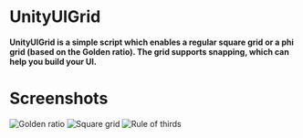 # UnityUIGrid

**UnityUIGrid is a simple script which enables a regular square grid or a phi grid (based on the Golden ratio). The grid supports snapping, which can help you build your UI.**

# Screenshots
![Golden ratio](https://i.imgur.com/1tBlOuZ.png)
![Square grid](https://i.imgur.com/i0iU5eH.png)
![Rule of thirds](https://i.imgur.com/mvxcX2p.png)
